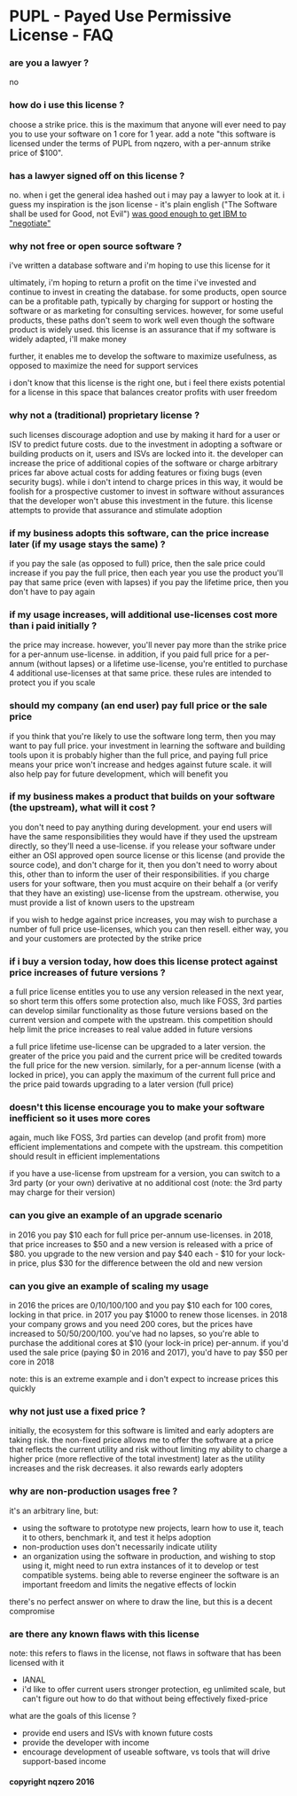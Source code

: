 # PUPL - Payed Use Permissive License - FAQ

### are you a lawyer ?
no

### how do i use this license ?
choose a strike price.
this is the maximum that anyone will ever need to pay you to use your software on 1 core for 1 year.
add a note "this software is licensed under the terms of PUPL from nqzero, with a per-annum strike price of $100".



### has a lawyer signed off on this license ?
no.
when i get the general idea hashed out i may pay a lawyer to look at it.
i guess my inspiration is the json license - it's plain english
("The Software shall be used for Good, not Evil")
[was good enough to get IBM to "negotiate"](http://dev.hasenj.org/post/3272592502/ibm-and-its-minions)


### why not free or open source software ?
i've written a database software and i'm hoping to use this license for it

ultimately, i'm hoping to return a profit on the time i've invested and continue to invest in creating the database. for some products, open source can be a profitable path, typically by charging for support or hosting the software or as marketing for consulting services. however, for some useful products, these paths don't seem to work well even though the software product is widely used. this license is an assurance that if my software is widely adapted, i'll make money

further, it enables me to develop the software to maximize usefulness, as opposed to maximize the need for support services

i don't know that this license is the right one, but i feel there exists potential for a license in this space
that balances creator profits with user freedom


### why not a (traditional) proprietary license ?
such licenses discourage adoption and use by making it hard for a user or ISV to predict future costs. due to the investment in adopting a software or building products on it, users and ISVs are locked into it. the developer can increase the price of additional copies of the software or charge arbitrary prices far above actual costs for adding features or fixing bugs (even security bugs). while i don't intend to charge prices in this way, it would be foolish for a prospective customer to invest in software without assurances that the developer won't abuse this investment in the future. this license attempts to provide that assurance and stimulate adoption


### if my business adopts this software, can the price increase later (if my usage stays the same) ?
if you pay the sale (as opposed to full) price, then the sale price could increase
if you pay the full price, then each year you use the product you'll pay that same price (even with lapses)
if you pay the lifetime price, then you don't have to pay again

### if my usage increases, will additional use-licenses cost more than i paid initially ?
the price may increase. however, you'll never pay more than the strike price for a per-annum use-license. in addition, if you paid full price for a per-annum (without lapses) or a lifetime use-license, you're entitled to purchase 4 additional use-licenses at that same price. these rules are intended to protect you if you scale


### should my company (an end user) pay full price or the sale price
if you think that you're likely to use the software long term, then you may want to pay full price. your investment in learning the software and building tools upon it is probably higher than the full price, and paying full price means your price won't increase and hedges against future scale. it will also help pay for future development, which will benefit you


### if my business makes a product that builds on your software (the upstream), what will it cost ?
you don't need to pay anything during development. your end users will have the same responsibilities they would have if they used the upstream directly, so they'll need a use-license. if you release your software under either an OSI approved open source license or this license (and provide the source code), and don't charge for it, then you don't need to worry about this, other than to inform the user of their responsibilities. if you charge users for your software, then you must acquire on their behalf a (or verify that they have an existing) use-license from the upstream. otherwise, you must provide a list of known users to the upstream

if you wish to hedge against price increases, you may wish to purchase a number of full price use-licenses, which you can then resell. either way, you and your customers are protected by the strike price


### if i buy a version today, how does this license protect against price increases of future versions ?
a full price license entitles you to use any version released in the next year, so short term this offers some protection
also, much like FOSS, 3rd parties can develop similar functionality as those future versions based on the current version and compete with the upstream. this competition should help limit the price increases to real value added in future versions

a full price lifetime use-license can be upgraded to a later version. the greater of the price you paid and the current price will be credited towards the full price for the new version. similarly, for a per-annum license (with a locked in price), you can apply the maximum of the current full price and the price paid towards upgrading to a later version (full price)


### doesn't this license encourage you to make your software inefficient so it uses more cores
again, much like FOSS, 3rd parties can develop (and profit from) more efficient implementations and compete with the upstream. this competition should result in efficient implementations

if you have a use-license from upstream for a version, you can switch to a 3rd party (or your own) derivative at no additional cost (note: the 3rd party may charge for their version)


### can you give an example of an upgrade scenario
in 2016 you pay $10 each for full price per-annum use-licenses. in 2018, that price increases to $50 and a new version is released with a price of $80. you upgrade to the new version and pay $40 each - $10 for your lock-in price, plus $30 for the difference between the old and new version


### can you give an example of scaling my usage
in 2016 the prices are $0/$10/$100/$100 and you pay $10 each for 100 cores, locking in that price. in 2017 you pay $1000 to renew those licenses. in 2018 your company grows and you need 200 cores, but the prices have increased to $50/$50/$200/$100. you've had no lapses, so you're able to purchase the additional cores at $10 (your lock-in price) per-annum. if you'd used the sale price (paying $0 in 2016 and 2017), you'd have to pay $50 per core in 2018

note: this is an extreme example and i don't expect to increase prices this quickly


### why not just use a fixed price ?
initially, the ecosystem for this software is limited and early adopters are taking risk. the non-fixed price allows me to offer the software at a price that reflects the current utility and risk without limiting my ability to charge a higher price (more reflective of the total investment) later as the utility increases and the risk decreases. it also rewards early adopters


### why are non-production usages free ?
it's an arbitrary line, but:
- using the software to prototype new projects, learn how to use it, teach it to others, benchmark it, and test it helps adoption
- non-production uses don't necessarily indicate utility
- an organization using the software in production, and wishing to stop using it, might need to run extra instances of it to develop or test compatible systems. being able to reverse engineer the software is an important freedom and limits the negative effects of lockin

there's no perfect answer on where to draw the line, but this is a decent compromise


### are there any known flaws with this license
note: this refers to flaws in the license, not flaws in software that has been licensed with it
- IANAL
- i'd like to offer current users stronger protection, eg unlimited scale,
but can't figure out how to do that without being effectively fixed-price


what are the goals of this license ?
 - provide end users and ISVs with known future costs
 - provide the developer with income
 - encourage development of useable software, vs tools that will drive support-based income



#### copyright nqzero 2016
